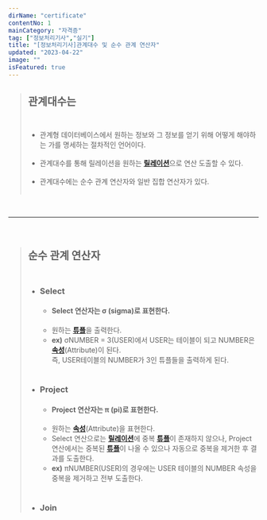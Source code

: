 ```yaml
---
dirName: "certificate"
contentNo: 1
mainCategory: "자격증"
tag: ["정보처리기사","실기"]
title: "[정보처리기사]관계대수 및 순수 관계 연산자"
updated: "2023-04-22"
image: ""
isFeatured: true
---
```


>## **관계대수는** <br><br>
>
>   - 관계형 데이터베이스에서 원하는 정보와 그 정보를 얻기 위해 어떻게 해야하는 가를 명세하는 절차적인 언어이다.
>       <br><br>
>   - 관계대수를 통해 릴레이션을 원하는 [**릴레이션**](#릴레이션)으로 연산 도출할 수 있다.
>       <br><br>
>   - 관계대수에는 순수 관계 연산자와 일반 집합 연산자가 있다.
>       <br><br>

<br>

---

<br>

>## **순수 관계 연산자** <br><br>
>    - ### Select
>       - #### Select 연산자는 **σ** (**sigma**)로 표현한다.
>       - 원하는 [**튜플**](#튜플)을 출력한다.
>       - **ex)** σNUMBER = 3(USER)에서 USER는 테이블이 되고 NUMBER은 [**속성**](#속성)(Attribute)이 된다.<br>
            즉, USER테이블의 NUMBER가 3인 튜플들을 출력하게 된다.
><br><br>
>    - ### Project
>       - #### Project 연산자는 **π** (**pi**)로 표현한다.
>       - 원하는 [**속성**](#속성)(Attribute)을 표현한다.
>       - Select 연산으로는 [**릴레이션**](#릴레이션)에 중복 [**튜플**](#튜플)이 존재하지 않으나, Project 연산에서는 중복된 [**튜플**](#튜플)이 나올 수 있으나 자동으로 중복을 제거한 후 결과를 도출한다.
>       - **ex)** πNUMBER(USER)의 경우에는 USER 테이블의 NUMBER 속성을 중복을 제거하고 전부 도출한다.
><br><br>
>    - ### Join

















